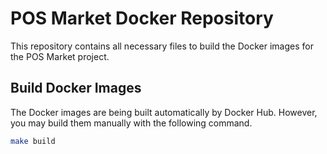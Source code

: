# POS Market Docker Repository

This repository contains all necessary files to build the Docker images for the POS Market project.

## Build Docker Images

The Docker images are being built automatically by Docker Hub. However, you may build them manually with the following
command.

```bash
make build
```
